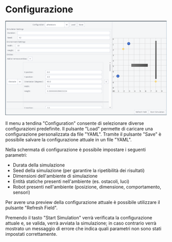 # Configurazione

<!-- TODO: Con windows vengono più belli gli screenshots :) -->
![Configurazione](../../static/img/08-user-guide/configuration.png)

Il menu a tendina "Configuration" consente di selezionare diverse configurazioni predefinite.
Il pulsante "Load" permette di caricare una configurazione personalizzata da file "YAML".
Tramite il pulsante "Save" è possibile salvare la configurazione attuale in un file "YAML".

Nella schermata di configurazione è possibile impostare i seguenti parametri:

- Durata della simulazione
- Seed della simulazione (per garantire la ripetibilità dei risultati)
- Dimensioni dell'ambiente di simulazione
- Entità statiche presenti nell'ambiente (es. ostacoli, luci)
- Robot presenti nell'ambiente (posizione, dimensione, comportamento, sensori)

Per avere una preview della configurazione attuale è possibile utilizzare il pulsante "Refresh Field".

Premendo il tasto "Start Simulation" verrà verificata la configurazione attuale e, se valida, verrà avviata la simulazione; in caso contrario verrà mostrato un messaggio di errore che indica quali parametri non sono stati impostati correttamente.
